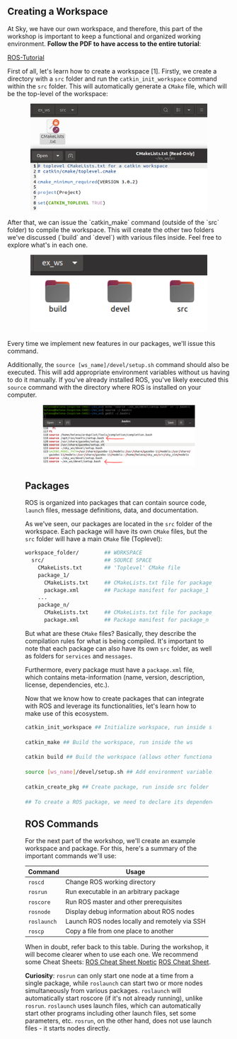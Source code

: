 ## Creating a Workspace

At Sky, we have our own workspace, and therefore, this part of the workshop is important to keep a functional and organized working environment. **Follow the PDF to have access to the entire tutorial**: 

[ROS-Tutorial](https://drive.google.com/file/d/1hPJ5KaIv_nZbkx0sQt1-MnMCX08tJG2P/view?usp=sharing)

First of all, let's learn how to create a workspace \[1\]. Firstly, we create a directory with a `src` folder and run the `catkin_init_workspace` command within the `src` folder. This will automatically generate a `CMake` file, which will be the top-level of the workspace:

<figure align="center"><img src="assets/workspace.png" alt="" width="400"><figcaption><p><em></em></p></figcaption></figure>

After that, we can issue the \`catkin_make\` command (outside of the \`src\` folder) to compile the workspace. This will create the other two folders we've discussed (\`build\` and \`devel\`) with various files inside. Feel free to explore what's in each one.

<figure align="center"><img src="assets/resultado.png" alt="" width="400"><figcaption><p><em></em></p></figcaption></figure>

Every time we implement new features in our packages, we'll issue this command.

Additionally, the `source [ws_name]/devel/setup.sh` command should also be executed. This will add appropriate environment variables without us having to do it manually. If you've already installed ROS, you've likely executed this `source` command with the directory where ROS is installed on your computer.

<figure><figure style="text-align: center;"><img src="assets/source.png" alt="" width="400"><figcaption><p><em></em></p></figcaption></figure>

## Packages

ROS is organized into packages that can contain source code, `launch` files, message definitions, data, and documentation.

As we've seen, our packages are located in the `src` folder of the workspace. Each package will have its own `CMake` files, but the `src` folder will have a main `CMake` file (Toplevel):

```bash
workspace_folder/        ## WORKSPACE
  src/                   ## SOURCE SPACE
    CMakeLists.txt       ## 'Toplevel' CMake file
    package_1/
      CMakeLists.txt     ## CMakeLists.txt file for package_1
      package.xml        ## Package manifest for package_1
    ...
    package_n/
      CMakeLists.txt     ## CMakeLists.txt file for package_n
      package.xml        ## Package manifest for package_n
```

But what are these `CMake` files? Basically, they describe the compilation rules for what is being compiled. It's important to note that each package can also have its own `src` folder, as well as folders for `services` and `messages`.

Furthermore, every package must have a `package.xml` file, which contains meta-information (name, version, description, license, dependencies, etc.).

Now that we know how to create packages that can integrate with ROS and leverage its functionalities, let's learn how to make use of this ecosystem.

```bash
catkin_init_workspace ## Initialize workspace, run inside src folder

catkin_make ## Build the workspace, run inside the ws

catkin build ## Build the workspace (allows other functionalities different from catkin_make, as we'll see later)

source [ws_name]/devel/setup.sh ## Add environment variables

catkin_create_pkg ## Create package, run inside src folder

## To create a ROS package, we need to declare its dependencies when creating it
```

## ROS Commands

For the next part of the workshop, we'll create an example workspace and package. For this, here's a summary of the important commands we'll use:

| **Command** | **Usage** |
|-------------|-----------|
| `roscd` | Change ROS working directory |
| `rosrun` | Run executable in an arbitrary package |
| `roscore` | Run ROS master and other prerequisites |
| `rosnode` | Display debug information about ROS nodes |
| `roslaunch` | Launch ROS nodes locally and remotely via SSH |
| `roscp` | Copy a file from one place to another |

When in doubt, refer back to this table. During the workshop, it will become clearer when to use each one. We recommend some Cheat Sheets: 
[ROS Cheat Sheet Noetic](https://gomarketing.ottomotors.com/l/92812/2023-03-22/92z4ql/92812/1679526697SkoPBmzi/ROS_Cheat_Sheet_Noetic.pdf) 
[ROS Cheat Sheet](https://mirror.umd.edu/roswiki/attachments/de/ROScheatsheet.pdf).

**Curiosity**: `rosrun` can only start one node at a time from a single package, while `roslaunch` can start two or more nodes simultaneously from various packages. `roslaunch` will automatically start roscore (if it's not already running), unlike `rosrun`. `roslaunch` uses launch files, which can automatically start other programs including other launch files, set some parameters, etc. `rosrun`, on the other hand, does not use launch files - it starts nodes directly.
